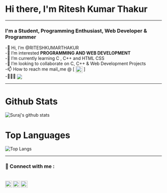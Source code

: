 
# Hi there, I'm Ritesh Kumar Thakur
***
### I'm a  Student, Programming Enthusiast, Web Developer & Programmer 
-👋 Hi, I’m @RITESHKUMARTHAKUR <br>
-👀 I’m interested **PROGRAMMING AND WEB DEVELOPMENT** <br>
-🌱 I’m currently learning C , C++ and HTML CSS <br>
-💞️ I’m looking to collaborate on C, C++ & Web Development Projects <br>
-📫 How to reach me mail_me @ [ [<img align="center" alt="RiteshkumarThakur | Gmail" width="22px" src="https://cdn.jsdelivr.net/npm/simple-icons@3.13.0/icons/gmail.svg"/>](mailto:thakurram2668@gmail.com) ] <br>
-👨🏻‍💻    <img align="center" src="https://visitor-badge.glitch.me/badge?page_id=RITESHKUMARTHAKUR">
<br>
***
# Github Stats

![Suraj's github stats](https://github-readme-stats.vercel.app/api?username=RITESHKUMARTHAKUR&show_icons=true&theme=radical)

# Top Languages 
![Top Langs](https://github-readme-stats.vercel.app/api/top-langs/?username=RITESHKUMARTHAKUR&layout=compact&theme=radical)

***

### 🔗 Connect with me : <br> <br>
[<img align="left" alt="RiteshkumarThakur | Code chef" width="22px" src="https://cdn.jsdelivr.net/npm/simple-icons@3.13.0/icons/codechef.svg" />](https://www.codechef.com/users/ritesh_2206)
[<img align="left" alt="RiteshkumarThakur | Instagram" width="22px" src="https://cdn.jsdelivr.net/npm/simple-icons@3.13.0/icons/instagram.svg" />](https://www.instagram.com/_ritesh._.thakur_/)
[<img align="left" alt="RiteshkumarThakur | Code chef" width="22px" src="https://cdn.jsdelivr.net/npm/simple-icons@3.13.0/icons/gmail.svg"/>](mailto:thakurram2668@gmail.com)
